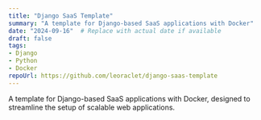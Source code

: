 ```yaml
---
title: "Django SaaS Template"
summary: "A template for Django-based SaaS applications with Docker"
date: "2024-09-16"  # Replace with actual date if available
draft: false
tags:
- Django
- Python
- Docker
repoUrl: https://github.com/leoraclet/django-saas-template
---
```

A template for Django-based SaaS applications with Docker, designed to streamline the setup of scalable web applications.
